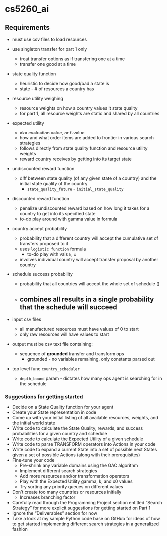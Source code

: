 # cs5260_ai

## Requirements
- must use csv files to load resources
- use singleton transfer for part 1 only
  - treat transfer options as if transfering one at a time
  - transfer one good at a time
- state quality function
  - heuristic to decide how good/bad a state is
  - state - # of resources a country has
- resource utility weighing
  - resource weights on how a country values it state quality
  - for part 1, all resource weights are static and shared by all countries

- expected utility
  - aka evaluation value, or f-value
  - how and what order items are added to frontier in various search strategies
  - follows directly from state quality function and resource utility weights
  - reward country receives by getting into its target state

- undiscounted reward function
  - diff between state quality (of any given state of a country) and the initial state quality of the country
    - `state_quality_future` - `initial_state_quality`
- discounted reward function
  - penalize undiscounted reward based on how long it takes for a country to get into its specified state
  - to-do play around with gamma value in formula

- country accept probability
  - probability that a different country will accept the cumulative set of transfers proposed to it
  - uses `logistic function` formula
    - to-do play with vals `k`, `x`
  - involves individual country will accept transfer proposal by another country

- schedule success probability
  - probability that all countries will accept the whole set of schedule ()
  - combines all results in a single probability that the schedule will succeed
    - 

- input csv files
  - all manufactured resources must have values of 0 to start
  - only raw resources will have values to start

- output must be csv text file containing:
  - sequence of **grounded** transfer and transform ops
    - grounded - no variables remaining, only constants parsed out

- top level func `country_scheduler`
  - `depth_bound` param - dictates how many ops agent is searching for in the schedule


### Suggestions for getting started
- Decide on a State Quality function for your agent
- Create your State representation in code
- Come up with your initial listing of all available resources, weights, and the initial world state
- Write code to calculate the State Quality, rewards, and success probabilities for a given country and schedule
- Write code to calculate the Expected Utility of a given schedule
- Write code to parse TRANSFORM operators into Actions in your code
- Write code to expand a current State into a set of possible next States given a set of possible Actions (along with their prerequisites)
- Fine-tune your code
    - Pre-shrink any variable domains using the GAC algorithm 
    - Implement different search strategies
    - Add more resources and/or transformation operators
    - Play with the Expected Utility gamma, k, and x0 values
    - Try sorting any priority queues on different values
- Don’t create too many countries or resources initially 
    - Increases branching factor
- Carefully read through the Programming Project section entitled “Search Strategy” for more explicit suggestions for getting started on Part 1
- Ignore the “Deliverables” section for now
- Take a look at my sample Python code base on GitHub for ideas of how to get started implementing different search strategies in a generalized fashion


